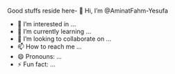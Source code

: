 Good stuffs reside here- 👋 Hi, I’m @AminatFahm-Yesufa
- 👀 I’m interested in ...
- 🌱 I’m currently learning ...
- 💞️ I’m looking to collaborate on ...
- 📫 How to reach me ...
- 😄 Pronouns: ...
- ⚡ Fun fact: ...

<!---
AminatFahm-Yesufa/AminatFahm-Yesufa is a ✨ special ✨ repository because its `README.md` (this file) appears on your GitHub profile.
You can click the Preview link to take a look at your changes.
--->
